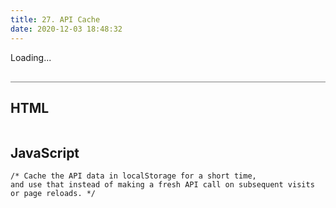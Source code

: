 ```yaml
---
title: 27. API Cache
date: 2020-12-03 18:48:32
---
```


<div class="output-container">

  <style type="text/css">
  </style>
  <div id="app">
    Loading...
  </div>
  <script>
    const app = document.querySelector('#app');
    const getNews = function () {
      fetch('https://vanillajsacademy.com/api/pirates.json').then(function(response) {
        if (response.ok) {
          return response.json();
        } else {
          reutrn Promise.reject(response);
        }
      });
    }
  </script>

</div>

<div class="html-container" style="border-top: .5px solid grey; margin-top: 30px;">

## HTML

```HTML

```

</div>
<div class="js-container">

## JavaScript

```JS
/* Cache the API data in localStorage for a short time, 
and use that instead of making a fresh API call on subsequent visits or page reloads. */



```

</div>
